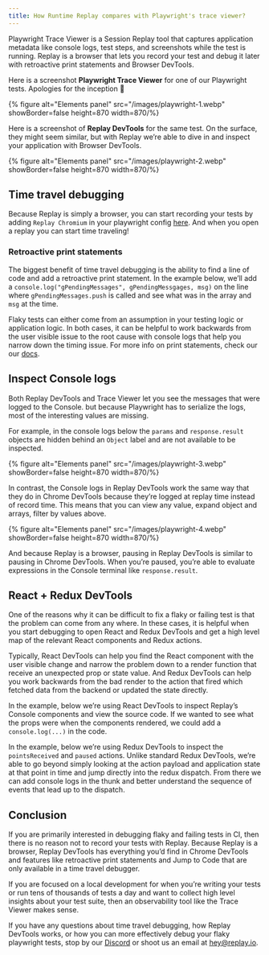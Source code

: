 ```yaml
---
title: How Runtime Replay compares with Playwright's trace viewer?
---
```


Playwright Trace Viewer is a Session Replay tool that captures application metadata like console logs, test steps, and screenshots while the test is running. Replay is a browser that lets you record your test and debug it later with retroactive print statements and Browser DevTools.

Here is a screenshot **Playwright Trace Viewer** for one of our Playwright tests. Apologies for the inception 🥲

{% figure alt="Elements panel" src="/images/playwright-1.webp"  showBorder=false height=870 width=870/%}

Here is a screenshot of **Replay DevTools** for the same test. On the surface, they might seem similar, but with Replay we’re able to dive in and inspect your application with Browser DevTools.

{% figure alt="Elements panel" src="/images/playwright-2.webp" showBorder=false height=870 width=870/%}

## Time travel debugging

Because Replay is simply a browser, you can start recording your tests by adding `Replay Chromium` in your playwright config [here](/test-runners/playwright/record-your-first-replay). And when you open a replay you can start time traveling!

### Retroactive print statements

The biggest benefit of time travel debugging is the ability to find a line of code and add a retroactive print statement. In the example below, we’ll add a `console.log("gPendingMessages", gPendingMessgages, msg)` on the line where `gPendingMessages.push` is called and see what was in the array and `msg` at the time.

Flaky tests can either come from an assumption in your testing logic or application logic. In both cases, it can be helpful to work backwards from the user visible issue to the root cause with console logs that help you narrow down the timing issue. For more info on print statements, check our our [docs](/browser-devtools/console).

<!-- _\[insert video]_ -->

## Inspect Console logs

Both Replay DevTools and Trace Viewer let you see the messages that were logged to the Console. but because Playwright has to serialize the logs, most of the interesting values are missing.

For example, in the console logs below the `params` and `response.result` objects are hidden behind an `Object` label and are not available to be inspected.

{% figure alt="Elements panel" src="/images/playwright-3.webp"  showBorder=false height=870 width=870/%}

In contrast, the Console logs in Replay DevTools work the same way that they do in Chrome DevTools because they’re logged at replay time instead of record time. This means that you can view any value, expand object and arrays, filter by values above.

{% figure alt="Elements panel" src="/images/playwright-4.webp"  showBorder=false height=870 width=870/%}

And because Replay is a browser, pausing in Replay DevTools is similar to pausing in Chrome DevTools. When you’re paused, you’re able to evaluate expressions in the Console terminal like `response.result`.

<!-- _\[Insert video]_ -->

## React + Redux DevTools

One of the reasons why it can be difficult to fix a flaky or failing test is that the problem can come from any where. In these cases, it is helpful when you start debugging to open React and Redux DevTools and get a high level map of the relevant React components and Redux actions.

Typically, React DevTools can help you find the React component with the user visible change and narrow the problem down to a render function that receive an unexpected prop or state value. And Redux DevTools can help you work backwards from the bad render to the action that fired which fetched data from the backend or updated the state directly.

In the example, below we’re using React DevTools to inspect Replay’s Console components and view the source code. If we wanted to see what the props were when the components rendered, we could add a `console.log(...)` in the code.

<!-- _\[insert video]_ -->

In the example, below we’re using Redux DevTools to inspect the `pointsReceived` and `paused` actions. Unlike standard Redux DevTools, we’re able to go beyond simply looking at the action payload and application state at that point in time and jump directly into the redux dispatch. From there we can add console logs in the thunk and better understand the sequence of events that lead up to the dispatch.

<!-- _\[insert video]_ -->

## Conclusion

If you are primarily interested in debugging flaky and failing tests in CI, then there is no reason not to record your tests with Replay. Because Replay is a browser, Replay DevTools has everything you’d find in Chrome DevTools and features like retroactive print statements and Jump to Code that are only available in a time travel debugger.

If you are focused on a local development for when you’re writing your tests or run tens of thousands of tests a day and want to collect high level insights about your test suite, then an observability tool like the Trace Viewer makes sense.

If you have any questions about time travel debugging, how Replay DevTools works, or how you can more effectively debug your flaky playwright tests, stop by our [Discord](https://replay.io/discord) or shoot us an email at <hey@replay.io>.
